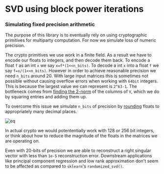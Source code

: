 # SVD using block power iterations

### Simulating fixed precision arithmetic

The purpose of this library is to eventually rely on
using cryptographic primitives for multiparty computation.
For now we simulate loss of numeric precision.

The crypto primitives we use work in a finite field.
As a result we have to encode our floats to integers, and then decode them back.
To encode a float `f` as an int `x` we say `x=f*(1<<n_bits)`.
To decode a int `x` into a float `f` we say `f=x/(1<<n_bits)`.
However in order to achieve reasonable precision we need `n_bits` around 20.
With large input matrices this is sometimes not possible
without causing overflow errors when working with `64bit` integers.
This is because the largest value we can represent is `2^63-1`.
The bottleneck comes from [finding the 2-norm](https://github.com/maksimt/pd_svd/blob/master/blockpower_svd.py#L76) of the columns of `V`,
which we do by squaring entries and adding them up.

To overcome this issue we simulate `n_bits` of precision by [rounding](https://github.com/maksimt/pd_svd/blob/master/blockpower_svd.py#L17)
floats to appropriately many decimal places.
 
![eq](https://latex.codecogs.com/gif.latex?\LARGE&space;\begin{align*}&space;n_{bits}&=\lceil\frac{\log(10^d)}{\log&space;2}\rceil\\&space;d&\approx\frac{\log(e^{\log(2)n_{bits}})}{\log&space;10}&space;\end{align*})

In actual crypto we would potententially work with 128 or 256 bit integers,
or think about how to reduce the magnitude of the floats in the matrices we are operating on.

Even with 20-bits of precision we are able to reconstruct a right singular vector 
with less than `1e-5` reconstruction error.
Downstream applications like principal component regression and low rank approximation
don't seem to be affected as compared to `sklearn`'s `randomized_svd()`.